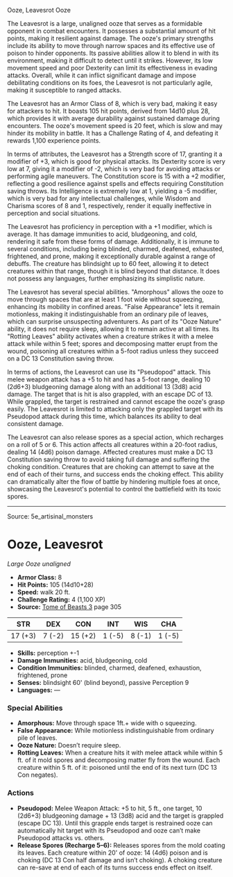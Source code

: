 <MonsterName/>Ooze, Leavesrot</MonsterName>
<CreatureType/>Ooze</CreatureType>

<summary>The Leavesrot is a large, unaligned ooze that serves as a formidable opponent in combat encounters. It possesses a substantial amount of hit points, making it resilient against damage. The ooze's primary strengths include its ability to move through narrow spaces and its effective use of poison to hinder opponents. Its passive abilities allow it to blend in with its environment, making it difficult to detect until it strikes. However, its low movement speed and poor Dexterity can limit its effectiveness in evading attacks. Overall, while it can inflict significant damage and impose debilitating conditions on its foes, the Leavesrot is not particularly agile, making it susceptible to ranged attacks.</summary>

<detail>

The Leavesrot has an Armor Class of 8, which is very bad, making it easy for attackers to hit. It boasts 105 hit points, derived from 14d10 plus 28, which provides it with average durability against sustained damage during encounters. The ooze's movement speed is 20 feet, which is slow and may hinder its mobility in battle. It has a Challenge Rating of 4, and defeating it rewards 1,100 experience points.

In terms of attributes, the Leavesrot has a Strength score of 17, granting it a modifier of +3, which is good for physical attacks. Its Dexterity score is very low at 7, giving it a modifier of -2, which is very bad for avoiding attacks or performing agile maneuvers. The Constitution score is 15 with a +2 modifier, reflecting a good resilience against spells and effects requiring Constitution saving throws. Its Intelligence is extremely low at 1, yielding a -5 modifier, which is very bad for any intellectual challenges, while Wisdom and Charisma scores of 8 and 1, respectively, render it equally ineffective in perception and social situations.

The Leavesrot has proficiency in perception with a +1 modifier, which is average. It has damage immunities to acid, bludgeoning, and cold, rendering it safe from these forms of damage. Additionally, it is immune to several conditions, including being blinded, charmed, deafened, exhausted, frightened, and prone, making it exceptionally durable against a range of debuffs. The creature has blindsight up to 60 feet, allowing it to detect creatures within that range, though it is blind beyond that distance. It does not possess any languages, further emphasizing its simplistic nature.

The Leavesrot has several special abilities. "Amorphous" allows the ooze to move through spaces that are at least 1 foot wide without squeezing, enhancing its mobility in confined areas. "False Appearance" lets it remain motionless, making it indistinguishable from an ordinary pile of leaves, which can surprise unsuspecting adventurers. As part of its "Ooze Nature" ability, it does not require sleep, allowing it to remain active at all times. Its "Rotting Leaves" ability activates when a creature strikes it with a melee attack while within 5 feet; spores and decomposing matter erupt from the wound, poisoning all creatures within a 5-foot radius unless they succeed on a DC 13 Constitution saving throw.

In terms of actions, the Leavesrot can use its "Pseudopod" attack. This melee weapon attack has a +5 to hit and has a 5-foot range, dealing 10 (2d6+3) bludgeoning damage along with an additional 13 (3d8) acid damage. The target that is hit is also grappled, with an escape DC of 13. While grappled, the target is restrained and cannot escape the ooze's grasp easily. The Leavesrot is limited to attacking only the grappled target with its Pseudopod attack during this time, which balances its ability to deal consistent damage.

The Leavesrot can also release spores as a special action, which recharges on a roll of 5 or 6. This action affects all creatures within a 20-foot radius, dealing 14 (4d6) poison damage. Affected creatures must make a DC 13 Constitution saving throw to avoid taking full damage and suffering the choking condition. Creatures that are choking can attempt to save at the end of each of their turns, and success ends the choking effect. This ability can dramatically alter the flow of battle by hindering multiple foes at once, showcasing the Leavesrot's potential to control the battlefield with its toxic spores.</detail>



---

Source: 5e_artisinal_monsters

# Ooze, Leavesrot

*Large* *Ooze* *unaligned*

- **Armor Class:** 8
- **Hit Points:** 105 (14d10+28)
- **Speed:** walk 20 ft.
- **Challenge Rating:** 4 (1,100 XP)
- **Source:** [Tome of Beasts 3](https://koboldpress.com/kpstore/product/tome-of-beasts-3-for-5th-edition/) page 305

| STR | DEX | CON | INT | WIS | CHA |
| --- | --- | --- | --- | --- | --- |
| 17 (+3) | 7 (-2) | 15 (+2) | 1 (-5) | 8 (-1) | 1 (-5) |

- **Skills:** perception +-1
- **Damage Immunities:** acid, bludgeoning, cold
- **Condition Immunities:** blinded, charmed, deafened, exhaustion, frightened, prone
- **Senses:** blindsight 60' (blind beyond), passive Perception 9
- **Languages:** —

### Special Abilities

- **Amorphous:** Move through space 1ft.+ wide with o squeezing.
- **False Appearance:** While motionless indistinguishable from ordinary pile of leaves.
- **Ooze Nature:** Doesn’t require sleep.
- **Rotting Leaves:** When a creature hits it with melee attack while within 5 ft. of it mold spores and decomposing matter fly from the wound. Each creature within 5 ft. of it: poisoned until the end of its next turn (DC 13 Con negates).

### Actions

- **Pseudopod:** Melee Weapon Attack: +5 to hit, 5 ft., one target, 10 (2d6+3) bludgeoning damage + 13 (3d8) acid and the target is grappled (escape DC 13). Until this grapple ends target is restrained ooze can automatically hit target with its Pseudopod and ooze can’t make Pseudopod attacks vs. others.
- **Release Spores (Recharge 5–6):** Releases spores from the mold coating its leaves. Each creature within 20' of ooze: 14 (4d6) poison and is choking (DC 13 Con half damage and isn’t choking). A choking creature can re-save at end of each of its turns success ends effect on itself.




